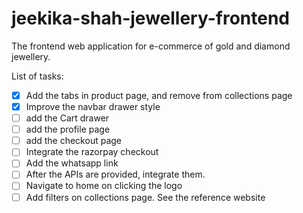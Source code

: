 # jeekika-shah-jewellery-frontend
The frontend web application for e-commerce of gold and diamond jewellery.


List of tasks:

- [x] Add the tabs in product page, and remove from collections page
- [x] Improve the navbar drawer style
- [ ] add the Cart drawer
- [ ] add the profile page
- [ ] add the checkout page
- [ ] Integrate the razorpay checkout
- [ ] Add the whatsapp link
- [ ] After the APIs are provided, integrate them.
- [ ] Navigate to home on clicking the logo
- [ ] Add filters on collections page. See the reference website